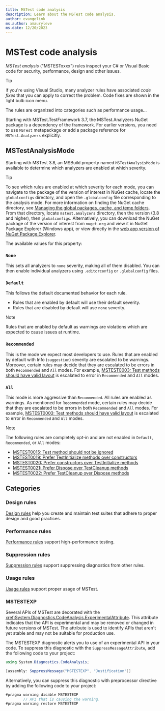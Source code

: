 ```yaml
---
title: MSTest code analysis
description: Learn about the MSTest code analysis.
author: evangelink
ms.author: amauryleve
ms.date: 12/20/2023
---
```


# MSTest code analysis

*MSTest analysis* ("MSTESTxxxx") rules inspect your C# or Visual Basic code for security, performance, design and other issues.

> [!TIP]
> If you're using Visual Studio, many analyzer rules have associated *code fixes* that you can apply to correct the problem. Code fixes are shown in the light bulb icon menu.

The rules are organized into categories such as performance usage...

Starting with MSTest.TestFramework 3.7, the MSTest.Analyzers NuGet package is a dependency of the framework. For earlier versions, you need to use `MSTest` metapackage or add a package reference for `MSTest.Analyzers` explicitly.

## MSTestAnalysisMode

Starting with MSTest 3.8, an MSBuild property named `MSTestAnalysisMode` is available to determine which analyzers are enabled at which severity.

> [!TIP]
> To see which rules are enabled at which severity for each mode, you can navigate to the package of the version of interest in NuGet cache, locate the `globalconfigs` directory, and open the `.globalconfig` file corresponding to the analysis mode.
> For more information on finding the NuGet cache directory, see [Managing the global packages, cache, and temp folders](/nuget/consume-packages/managing-the-global-packages-and-cache-folders). From that directory, locate `mstest.analyzers` directory, then the version (3.8 and higher), then `globalconfigs`.
> Alternatively, you can download the NuGet package of the version of interest from `nuget.org` and view it in NuGet Package Explorer (Windows app), or view directly in the [web app version of NuGet Package Explorer](https://nuget.info/packages/MSTest.Analyzers/).

The available values for this property:

### `None`

This sets all analyzers to `none` severity, making all of them disabled. You can then enable individual analyzers using `.editorconfig` or `.globalconfig` files.

### `Default`

This follows the default documented behavior for each rule.

- Rules that are enabled by default will use their default severity.
- Rules that are disabled by default will use `none` severity.

> [!NOTE]
> Rules that are enabled by default as warnings are violations which are expected to cause issues at runtime.

### `Recommended`

This is the mode we expect most developers to use. Rules that are enabled by default with Info (`suggestion`) severity are escalated to be warnings. Moreover, certain rules may decide that they are escalated to be errors in both `Recommended` and `All` modes. For example, [MSTEST0003: Test methods should have valid layout](mstest0003.md) is escalated to error in `Recommended` and `All` modes.

### `All`

This mode is more aggressive than `Recommended`. All rules are enabled as warnings. As mentioned for `Recommended` mode, certain rules may decide that they are escalated to be errors in both `Recommended` and `All` modes. For example, [MSTEST0003: Test methods should have valid layout](./mstest0003.md) is escalated to error in `Recommended` and `All` modes.

> [!NOTE]
> The following rules are completely opt-in and are not enabled in `Default`, `Recommended`, or `All` modes:
>
> - [MSTEST0015: Test method should not be ignored](mstest0015.md)
> - [MSTEST0019: Prefer TestInitialize methods over constructors](mstest0019.md)
> - [MSTEST0020: Prefer constructors over TestInitialize methods](mstest0020.md)
> - [MSTEST0021: Prefer Dispose over TestCleanup methods](mstest0021.md)
> - [MSTEST0022: Prefer TestCleanup over Dispose methods](mstest0022.md)

## Categories

### Design rules

[Design rules](design-rules.md) help you create and maintain test suites that adhere to proper design and good practices.

### Performance rules

[Performance rules](performance-rules.md) support high-performance testing.

### Suppression rules

[Suppression rules](suppression-rules.md) support suppressing diagnostics from other rules.

### Usage rules

[Usage rules](usage-rules.md) support proper usage of MSTest.

### MSTESTEXP

Several APIs of MSTest are decorated with the <xref:System.Diagnostics.CodeAnalysis.ExperimentalAttribute>. This attribute indicates that the API is experimental and may be removed or changed in future versions of MSTest. The attribute is used to identify APIs that aren't yet stable and may not be suitable for production use.

The MSTESTEXP diagnostic alerts you to use of an experimental API in your code. To suppress this diagnostic with the `SuppressMessageAttribute`, add the following code to your project:

```csharp
using System.Diagnostics.CodeAnalysis;

[assembly: SuppressMessage("MSTESTEXP", "Justification")]
```

Alternatively, you can suppress this diagnostic with preprocessor directive by adding the following code to your project:

```csharp
#pragma warning disable MSTESTEXP
        // API that is causing the warning.
#pragma warning restore MSTESTEXP
```
